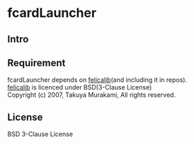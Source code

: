 # fcardLauncher

## Intro

## Requirement
fcardLauncher depends on [felicalib](http://felicalib.tmurakam.org/ "felicalib")(and including it in repos).  
[felicalib](http://felicalib.tmurakam.org/ "felicalib") is licenced under BSD(3-Clause License)  
  Copyright (c) 2007, Takuya Murakami, All rights reserved.

## License
BSD 3-Clause License



